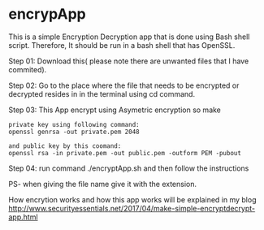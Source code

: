 # encrypApp

This is a simple Encryption Decryption app that is done using Bash shell script.
Therefore, It should be run in a bash shell that has OpenSSL.

  Step 01: Download this( please note there are unwanted files that I have commited).

  Step 02: Go to the place where the file that needs to be encrypted or decrypted resides in in the terminal using cd command.
  
  Step 03: This App encrypt using Asymetric encryption so make 
    
    private key using following command:
    openssl genrsa -out private.pem 2048
    
    and public key by this coomand:
    openssl rsa -in private.pem -out public.pem -outform PEM -pubout

  Step 04: run command ./encryptApp.sh and then follow the instructions

PS- when giving the file name give it with the extension.

How encrytion works and how this app works will be explained in my blog http://www.securityessentials.net/2017/04/make-simple-encryptdecrypt-app.html
